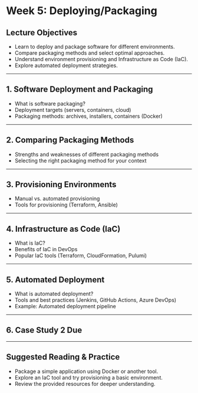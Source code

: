# Week 5: Deploying/Packaging

## Lecture Objectives
- Learn to deploy and package software for different environments.
- Compare packaging methods and select optimal approaches.
- Understand environment provisioning and Infrastructure as Code (IaC).
- Explore automated deployment strategies.

---

## 1. Software Deployment and Packaging
- What is software packaging?
- Deployment targets (servers, containers, cloud)
- Packaging methods: archives, installers, containers (Docker)

---

## 2. Comparing Packaging Methods
- Strengths and weaknesses of different packaging methods
- Selecting the right packaging method for your context

---

## 3. Provisioning Environments
- Manual vs. automated provisioning
- Tools for provisioning (Terraform, Ansible)

---

## 4. Infrastructure as Code (IaC)
- What is IaC?
- Benefits of IaC in DevOps
- Popular IaC tools (Terraform, CloudFormation, Pulumi)

---

## 5. Automated Deployment
- What is automated deployment?
- Tools and best practices (Jenkins, GitHub Actions, Azure DevOps)
- Example: Automated deployment pipeline

---

## 6. Case Study 2 Due

---

## Suggested Reading & Practice
- Package a simple application using Docker or another tool.
- Explore an IaC tool and try provisioning a basic environment.
- Review the provided resources for deeper understanding.